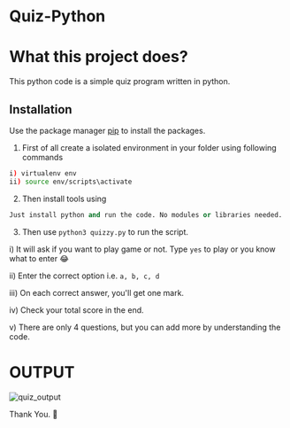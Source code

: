 # Quiz-Python

# What this project does?
This python code is a simple quiz program written in python. 

## Installation

Use the package manager [pip](https://pip.pypa.io/en/stable/) to install the packages.

1. First of all create a isolated environment in your folder using following commands

```bash
i) virtualenv env
ii) source env/scripts\activate

```

2. Then install tools using  

 ```python
 Just install python and run the code. No modules or libraries needed.
```

3. Then use `python3 quizzy.py` to run the script.

i) It will ask if you want to play game or not. Type `yes` to play or you know what to enter 😂

ii) Enter the correct option i.e. `a, b, c, d`

iii) On each correct answer, you'll get one mark.

iv) Check your total score in the end.

v) There are only 4 questions, but you can add more by understanding the code.

# OUTPUT

![quiz_output](https://user-images.githubusercontent.com/56486342/224896534-7923324e-907f-491d-a8b0-067bc6274392.png)



Thank You. 🙏
